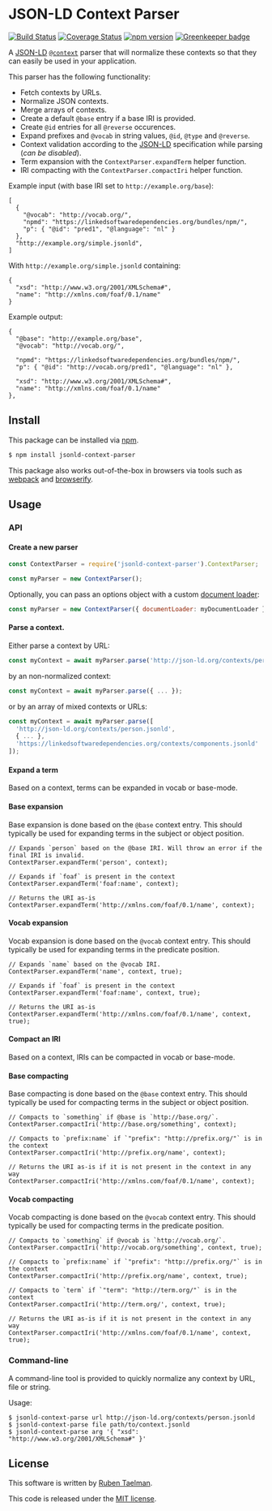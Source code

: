# JSON-LD Context Parser

[![Build Status](https://travis-ci.org/rubensworks/jsonld-context-parser.js.svg?branch=master)](https://travis-ci.org/rubensworks/jsonld-context-parser.js)
[![Coverage Status](https://coveralls.io/repos/github/rubensworks/jsonld-context-parser.js/badge.svg?branch=master)](https://coveralls.io/github/rubensworks/jsonld-context-parser.js?branch=master)
[![npm version](https://badge.fury.io/js/jsonld-context-parser.svg)](https://www.npmjs.com/package/jsonld-context-parser) [![Greenkeeper badge](https://badges.greenkeeper.io/rubensworks/jsonld-context-parser.js.svg)](https://greenkeeper.io/)

A [JSON-LD](https://json-ld.org/) [`@context`](https://json-ld.org/spec/latest/json-ld/#the-context) parser that will normalize these contexts so that they can easily be used in your application.

This parser has the following functionality:
* Fetch contexts by URLs.
* Normalize JSON contexts.
* Merge arrays of contexts.
* Create a default `@base` entry if a base IRI is provided.
* Create `@id` entries for all `@reverse` occurences.
* Expand prefixes and `@vocab` in string values, `@id`, `@type` and `@reverse`.
* Context validation according to the [JSON-LD](https://json-ld.org/) specification while parsing (_can be disabled_).
* Term expansion with the `ContextParser.expandTerm` helper function.
* IRI compacting with the `ContextParser.compactIri` helper function.

Example input (with base IRI set to `http://example.org/base`):
```jsonld
[
  {
    "@vocab": "http://vocab.org/",
    "npmd": "https://linkedsoftwaredependencies.org/bundles/npm/",
    "p": { "@id": "pred1", "@language": "nl" }
  },
  "http://example.org/simple.jsonld",
]
```

With `http://example.org/simple.jsonld` containing:
```jsonld
{
  "xsd": "http://www.w3.org/2001/XMLSchema#",
  "name": "http://xmlns.com/foaf/0.1/name"
}
```

Example output:
```jsonld
{
  "@base": "http://example.org/base",
  "@vocab": "http://vocab.org/",

  "npmd": "https://linkedsoftwaredependencies.org/bundles/npm/",
  "p": { "@id": "http://vocab.org/pred1", "@language": "nl" },

  "xsd": "http://www.w3.org/2001/XMLSchema#",
  "name": "http://xmlns.com/foaf/0.1/name"
},
```

## Install

This package can be installed via [npm](https://www.npmjs.com/package/jsonld-context-parser).

```bash
$ npm install jsonld-context-parser
```

This package also works out-of-the-box in browsers via tools such as [webpack](https://webpack.js.org/) and [browserify](http://browserify.org/).

## Usage

### API

#### Create a new parser

```javascript
const ContextParser = require('jsonld-context-parser').ContextParser;

const myParser = new ContextParser();
```

Optionally, you can pass an options object with a custom [document loader](https://github.com/rubensworks/jsonld-context-parser.js/blob/master/lib/IDocumentLoader.ts):

```javascript
const myParser = new ContextParser({ documentLoader: myDocumentLoader });
```

#### Parse a context.

Either parse a context by URL:

```javascript
const myContext = await myParser.parse('http://json-ld.org/contexts/person.jsonld');
```

by an non-normalized context:
```javascript
const myContext = await myParser.parse({ ... });
```

or by an array of mixed contexts or URLs:
```javascript
const myContext = await myParser.parse([
  'http://json-ld.org/contexts/person.jsonld',
  { ... },
  'https://linkedsoftwaredependencies.org/contexts/components.jsonld'
]);
```

#### Expand a term

Based on a context, terms can be expanded in vocab or base-mode.

#### Base expansion

Base expansion is done based on the `@base` context entry.
This should typically be used for expanding terms in the subject or object position.

```
// Expands `person` based on the @base IRI. Will throw an error if the final IRI is invalid.
ContextParser.expandTerm('person', context);

// Expands if `foaf` is present in the context
ContextParser.expandTerm('foaf:name', context);

// Returns the URI as-is
ContextParser.expandTerm('http://xmlns.com/foaf/0.1/name', context);
```

#### Vocab expansion

Vocab expansion is done based on the `@vocab` context entry.
This should typically be used for expanding terms in the predicate position.

```
// Expands `name` based on the @vocab IRI.
ContextParser.expandTerm('name', context, true);

// Expands if `foaf` is present in the context
ContextParser.expandTerm('foaf:name', context, true);

// Returns the URI as-is
ContextParser.expandTerm('http://xmlns.com/foaf/0.1/name', context, true);
```

#### Compact an IRI

Based on a context, IRIs can be compacted in vocab or base-mode.

#### Base compacting

Base compacting is done based on the `@base` context entry.
This should typically be used for compacting terms in the subject or object position.

```
// Compacts to `something` if @base is `http://base.org/`.
ContextParser.compactIri('http://base.org/something', context);

// Compacts to `prefix:name` if `"prefix": "http://prefix.org/"` is in the context
ContextParser.compactIri('http://prefix.org/name', context);

// Returns the URI as-is if it is not present in the context in any way
ContextParser.compactIri('http://xmlns.com/foaf/0.1/name', context);
```

#### Vocab compacting

Vocab compacting is done based on the `@vocab` context entry.
This should typically be used for compacting terms in the predicate position.

```
// Compacts to `something` if @vocab is `http://vocab.org/`.
ContextParser.compactIri('http://vocab.org/something', context, true);

// Compacts to `prefix:name` if `"prefix": "http://prefix.org/"` is in the context
ContextParser.compactIri('http://prefix.org/name', context, true);

// Compacts to `term` if `"term": "http://term.org/"` is in the context
ContextParser.compactIri('http://term.org/', context, true);

// Returns the URI as-is if it is not present in the context in any way
ContextParser.compactIri('http://xmlns.com/foaf/0.1/name', context, true);
```

### Command-line

A command-line tool is provided to quickly normalize any context by URL, file or string.

Usage:
```
$ jsonld-context-parse url http://json-ld.org/contexts/person.jsonld
$ jsonld-context-parse file path/to/context.jsonld
$ jsonld-context-parse arg '{ "xsd": "http://www.w3.org/2001/XMLSchema#" }'
```

## License
This software is written by [Ruben Taelman](http://rubensworks.net/).

This code is released under the [MIT license](http://opensource.org/licenses/MIT).
